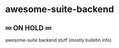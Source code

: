 # awesome-suite-backend

## :zzz: ON HOLD :zzz: 
awesome-suite backend stuff (mostly bulletin info)

